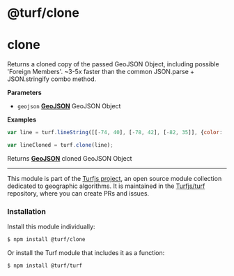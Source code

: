 # @turf/clone

# clone

Returns a cloned copy of the passed GeoJSON Object, including possible 'Foreign Members'.
~3-5x faster than the common JSON.parse + JSON.stringify combo method.

**Parameters**

-   `geojson` **[GeoJSON](http://geojson.org/geojson-spec.html#geojson-objects)** GeoJSON Object

**Examples**

```javascript
var line = turf.lineString([[-74, 40], [-78, 42], [-82, 35]], {color: 'red'});

var lineCloned = turf.clone(line);
```

Returns **[GeoJSON](http://geojson.org/geojson-spec.html#geojson-objects)** cloned GeoJSON Object

<!-- This file is automatically generated. Please don't edit it directly:
if you find an error, edit the source file (likely index.js), and re-run
./scripts/generate-readmes in the turf project. -->

---

This module is part of the [Turfjs project](http://turfjs.org/), an open source
module collection dedicated to geographic algorithms. It is maintained in the
[Turfjs/turf](https://github.com/Turfjs/turf) repository, where you can create
PRs and issues.

### Installation

Install this module individually:

```sh
$ npm install @turf/clone
```

Or install the Turf module that includes it as a function:

```sh
$ npm install @turf/turf
```
